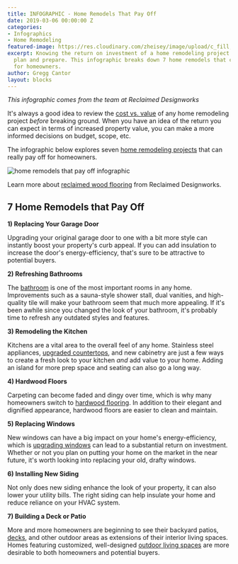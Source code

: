 ```yaml
---
title: INFOGRAPHIC - Home Remodels That Pay Off
date: 2019-03-06 00:00:00 Z
categories:
- Infographics
- Home Remodeling
featured-image: https://res.cloudinary.com/zheisey/image/upload/c_fill,h_700,w_1000/v1540494473/murray-lampert/mceachern/mceachern-kitchen-after-4.jpg
excerpt: Knowing the return on investment of a home remodeling project can help you
  plan and prepare. This infographic breaks down 7 home remodels that can pay off
  for homeowners.
author: Gregg Cantor
layout: blocks
---
```


_This infographic comes from the team at Reclaimed Designworks_

It's always a good idea to review the [cost vs. value](/infographic-2018-cost-vs-value-report-home-remodeling/) of any home remodeling project _before_ breaking ground. When you have an idea of the return you can expect in terms of increased property value, you can make a more informed decisions on budget, scope, etc.

The infographic below explores seven [home remodeling projects](/san-diego-remodel-project-gallery) that can really pay off for homeowners.

![home remodels that pay off infographic](https://image.slidesharecdn.com/reclaimeddesignworks-checklist-190204211208/95/home-remodels-that-pay-off-1-638.jpg?cb=1549314778)

Learn more about [reclaimed wood flooring](https://www.reclaimeddesignworks.com/products/categories/flooring) from Reclaimed Designworks.

## 7 Home Remodels that Pay Off

**1) Replacing Your Garage Door**

Upgrading your original garage door to one with a bit more style can instantly boost your property's curb appeal. If you can add insulation to increase the door's energy-efficiency, that's sure to be attractive to potential buyers.

**2) Refreshing Bathrooms**

The [bathroom](/san-diego-bathroom-remodeling-services) is one of the most important rooms in any home. Improvements such as a sauna-style shower stall, dual vanities, and high-quality tile will make your bathroom seem that much more appealing. If it's been awhile since you changed the look of your bathroom, it's probably time to refresh any outdated styles and features.

**3) Remodeling the Kitchen**

Kitchens are a vital area to the overall feel of any home. Stainless steel appliances, [upgraded countertops](/the-most-popular-materials-for-kitchen-countertops/), and new cabinetry are just a few ways to create a fresh look to your kitchen _and_ add value to your home. Adding an island for more prep space and seating can also go a long way.

**4) Hardwood Floors**

Carpeting can become faded and dingy over time, which is why many homeowners switch to [hardwood flooring](/hardwood-flooring-2015-infographic/). In addition to their elegant and dignified appearance, hardwood floors are easier to clean and maintain.

**5) Replacing Windows**

New windows can have a big impact on your home's energy-efficiency, which is [upgrading windows](/efficiency-sound-insulation-curb-appeal-with-new-windows/) can lead to a substantial return on investment. Whether or not you plan on putting your home on the market in the near future, it's worth looking into replacing your old, drafty windows.

**6) Installing New Siding**

Not only does new siding enhance the look of your property, it can also lower your utility bills. The right siding can help insulate your home and reduce reliance on your HVAC system.

**7) Building a Deck or Patio**

More and more homeowners are beginning to see their backyard patios, [decks](/the-pros-guide-to-deck-restoration/), and other outdoor areas as extensions of their interior living spaces. Homes featuring customized, well-designed [outdoor living spaces](/san-diego-outdoor-living-space-design) are more desirable to both homeowners and potential buyers. 
